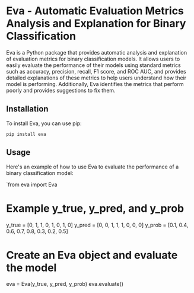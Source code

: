 Eva - Automatic Evaluation Metrics Analysis and Explanation for Binary Classification
=====================================================================================

Eva is a Python package that provides automatic analysis and explanation of evaluation metrics for binary classification models. It allows users to easily evaluate the performance of their models using standard metrics such as accuracy, precision, recall, F1 score, and ROC AUC, and provides detailed explanations of these metrics to help users understand how their model is performing. Additionally, Eva identifies the metrics that perform poorly and provides suggestions to fix them.

Installation
------------

To install Eva, you can use pip:

`pip install eva`

Usage
-----

Here's an example of how to use Eva to evaluate the performance of a binary classification model:


`from eva import Eva

# Example y_true, y_pred, and y_prob
y_true = [0, 1, 1, 0, 1, 0, 1, 0]
y_pred = [0, 0, 1, 1, 1, 0, 0, 0]
y_prob = [0.1, 0.4, 0.6, 0.7, 0.8, 0.3, 0.2, 0.5]

# Create an Eva object and evaluate the model
eva = Eva(y_true, y_pred, y_prob)
eva.evaluate()
